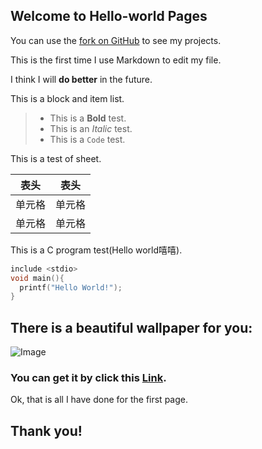 ## Welcome to  Hello-world Pages

You can use the [fork on GitHub](https://fangsijian.github.io/) to see my projects. 

This is the first time I use Markdown to edit my file.

I think I will __do better__ in the future.


This is a block and item list.

> * This is a **Bold** test.  
> * This is an _Italic_ test.  
> * This is a `Code` test.


This is a test of sheet.

|  表头   |  表头  |
| ----    |  ---- |
| 单元格  | 单元格  |
| 单元格  | 单元格  |  


This is a C program test(Hello world嘻嘻).

```C  
include <stdio>
void main(){
  printf("Hello World!");
}
```

## There is a beautiful wallpaper for you:

![Image](https://w.wallhaven.cc/full/96/wallhaven-96w8e8.png "WallPaper")  
### You can get it by click this [Link](https://w.wallhaven.cc/full/96/wallhaven-96w8e8.png).  



Ok, that is all I have done for the first page.  

## Thank you!
